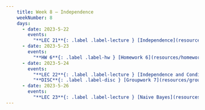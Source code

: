 ```yaml
---
    title: Week 8 – Independence
    weekNumber: 8
    days:
      - date: 2023-5-22
        events:
          "**LEC 21**{: .label .label-lecture } [Independence](resources/lecture/lec21.pdf) [✏️](resources/lecture/lec21_b00.pdf)":
      - date: 2023-5-23
        events:
          "**HW 6**{: .label .label-hw } [Homework 6](resources/homework/hw6/homework6.pdf) [🍃](https://www.overleaf.com/read/jdwzqttznxmt)":
      - date: 2023-5-24
        events:
          "**LEC 22**{: .label .label-lecture } [Independence and Conditional Independence](resources/lecture/lec22.pdf) [✏️](resources/lecture/lec22_b00.pdf)":
          "**DISC**{: .label .label-disc } [Groupwork 7](resources/groupwork/groupwork7.pdf)":
      - date: 2023-5-26
        events:
          "**LEC 23**{: .label .label-lecture } [Naive Bayes](resources/lecture/lec23.pdf) [✏️](resources/lecture/lec23_b00.pdf)":
---
```

